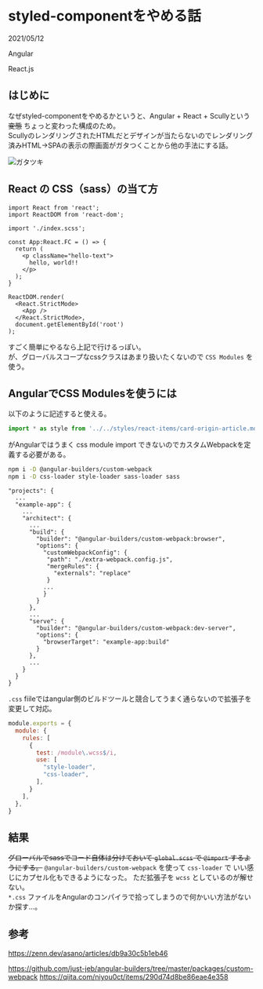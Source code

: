# styled-componentをやめる話

<div class="info">
  <p class="info__date">
    2021/05/12
  </p>
  <div class="info__tags">
    <p class="info__tags__one">Angular</p>
    <p class="info__tags__one">React.js</p>
  </div>
</div>

## はじめに
なぜstyled-componentをやめるかというと、Angular + React + Scullyという ~~変態~~ ちょっと変わった構成のため。  
ScullyのレンダリングされたHTMLだとデザインが当たらないのでレンダリング済みHTML→SPAの表示の際画面がガタつくことから他の手法にする話。

![ガタツキ](assets/img/2021/05/12/01.gif)

## React の CSS（sass）の当て方
```tsx
import React from 'react';
import ReactDOM from 'react-dom';

import './index.scss';

const App:React.FC = () => {
  return (
    <p className="hello-text">
      hello, world!!
    </p>
  );
}

ReactDOM.render(
  <React.StrictMode>
    <App />
  </React.StrictMode>,
  document.getElementById('root')
);
```
すごく簡単にやるなら上記で行けるっぽい。  
が、グローバルスコープなcssクラスはあまり扱いたくないので `CSS Modules` を使う。

## AngularでCSS Modulesを使うには
以下のように記述すると使える。

```typescript
import * as style from '../../styles/react-items/card-origin-article.module.css'
```

がAngularではうまく css module import できないのでカスタムWebpackを定義する必要がある。

```bash
npm i -D @angular-builders/custom-webpack
npm i -D css-loader style-loader sass-loader sass
```

```
"projects": {
  ...
  "example-app": {
    ...
    "architect": {
      ...
      "build": {
        "builder": "@angular-builders/custom-webpack:browser",
        "options": {
          "customWebpackConfig": {
           "path": "./extra-webpack.config.js",
           "mergeRules": {
             "externals": "replace"
           }
          ...
          }
        }
      },
      ...
      "serve": {
        "builder": "@angular-builders/custom-webpack:dev-server",
        "options": {
          "browserTarget": "example-app:build"
        }
      },
      ...
    }
  }
}
```

`.css` fiileではangular側のビルドツールと競合してうまく通らないので拡張子を変更して対応。

```javascript
module.exports = {
  module: {
    rules: [
      {
        test: /module\.wcss$/i,
        use: [
          "style-loader",
          "css-loader",
        ],
      }
    ],
  },
}
```


## 結果
~~グローバルでsassでコード自体は分けておいて `global.scss` で `@import` するようにする。~~
`@angular-builders/custom-webpack` を使って `css-loader` で いい感じにカプセル化もできるようになった。
ただ拡張子を `wcss` としているのが解せない。  
`*.css` ファイルをAngularのコンパイラで拾ってしまうので何かいい方法がないか探す…。

## 参考

https://zenn.dev/asano/articles/db9a30c5b1eb46

https://github.com/just-jeb/angular-builders/tree/master/packages/custom-webpack
https://qiita.com/niyou0ct/items/290d74d8be86eae4e358
